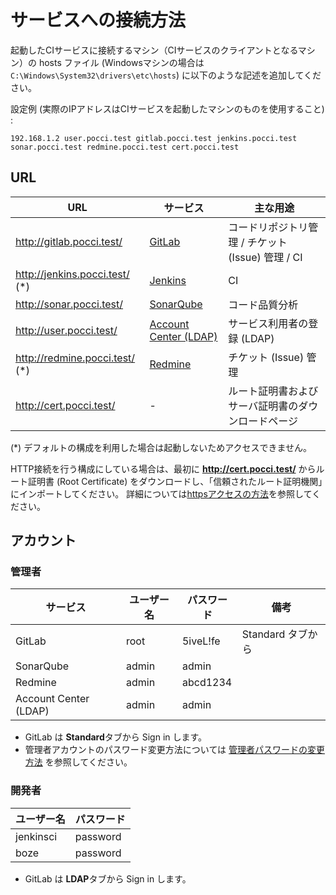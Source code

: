 サービスへの接続方法
====================

起動したCIサービスに接続するマシン（CIサービスのクライアントとなるマシン）の
hosts ファイル (Windowsマシンの場合は `C:\Windows\System32\drivers\etc\hosts`)
に以下のような記述を追加してください。

設定例 (実際のIPアドレスはCIサービスを起動したマシンのものを使用すること) :

```
192.168.1.2 user.pocci.test gitlab.pocci.test jenkins.pocci.test sonar.pocci.test redmine.pocci.test cert.pocci.test
```


URL
---

URL                             | サービス                                                | 主な用途
------------------------------- | ------------------------------------------------------- | ---------------------------------------------
http://gitlab.pocci.test/       | [GitLab](https://gitlab.com/)                           | コードリポジトリ管理 / チケット (Issue) 管理 / CI
http://jenkins.pocci.test/ (*)  | [Jenkins](https://jenkins-ci.org/)                      | CI
http://sonar.pocci.test/        | [SonarQube](http://www.sonarqube.org/)                  | コード品質分析
http://user.pocci.test/         | [Account Center (LDAP)](https://github.com/xpfriend/pocci-account-center)    | サービス利用者の登録 (LDAP)
http://redmine.pocci.test/ (*)  | [Redmine](http://www.redmine.org/)                      | チケット (Issue) 管理
http://cert.pocci.test/         | -                                                       | ルート証明書およびサーバ証明書のダウンロードページ

(*) デフォルトの構成を利用した場合は起動しないためアクセスできません。

HTTP接続を行う構成にしている場合は、最初に **http://cert.pocci.test/** からルート証明書 (Root Certificate)
をダウンロードし、「信頼されたルート証明機関」にインポートしてください。
詳細については[httpsアクセスの方法](./https.ja.md)を参照してください。

アカウント
----------

### 管理者
サービス              | ユーザー名                 | パスワード  | 備考
--------------------- | -------------------------- | ----------- | ------------------
GitLab                | root                       | 5iveL!fe    | Standard タブから
SonarQube             | admin                      | admin       |
Redmine               | admin                      | abcd1234    |
Account Center (LDAP) | admin                      | admin       |

*   GitLab は **Standard**タブから Sign in します。
*   管理者アカウントのパスワード変更方法については
    [管理者パスワードの変更方法](./change-admin-password.ja.md) を参照してください。


### 開発者
ユーザー名 | パスワード
---------- | --------
jenkinsci  | password
boze       | password

*   GitLab は **LDAP**タブから Sign in します。
